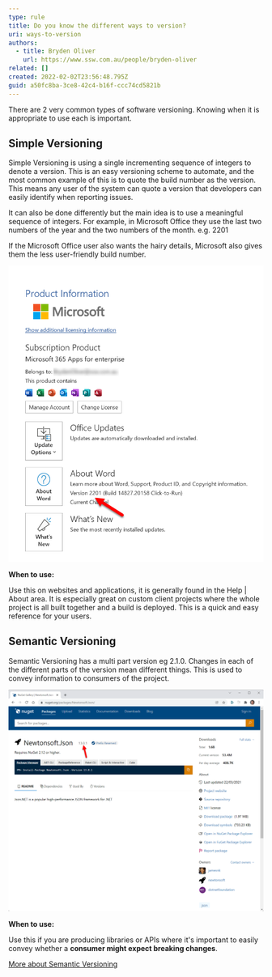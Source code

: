 ```yaml
---
type: rule
title: Do you know the different ways to version?
uri: ways-to-version
authors:
  - title: Bryden Oliver
    url: https://www.ssw.com.au/people/bryden-oliver
related: []
created: 2022-02-02T23:56:48.795Z
guid: a50fc8ba-3ce8-42c4-b16f-ccc74cd5821b
---
```

There are 2 very common types of software versioning. Knowing when it is appropriate to use each is important.

<!--endintro-->

## Simple Versioning

Simple Versioning is using a single incrementing sequence of integers to denote a version. This is an easy versioning scheme to automate, and the most common example of this is to quote the build number as the version. This means any user of the system can quote a version that developers can easily identify when reporting issues.

It can also be done differently but the main idea is to use a meaningful sequence of integers. For example, in Microsoft Office they use the last two numbers of the year and the two numbers of the month. e.g. 2201

If the Microsoft Office user also wants the hairy details, Microsoft also gives them the less user-friendly build number.

![Figure: Word uses Simple Versioning](wordversion.png)

**When to use:**

Use this on websites and applications, it is generally found in the Help | About area. It is especially great on custom client projects where the whole project is all built together and a build is deployed. This is a quick and easy reference for your users.

## Semantic Versioning

Semantic Versioning has a multi part version eg 2.1.0. Changes in each of the different parts of the version mean different things. This is used to convey information to consumers of the project. 

![Figure: Nuget packages use Semantic Versioning](semanticversion.png)

**When to use:**

Use this if you are producing libraries or APIs where it's important to easily convey whether a **consumer might expect breaking changes**.

[More about Semantic Versioning](https://www.ssw.com.au/rules/semantic-versioning)